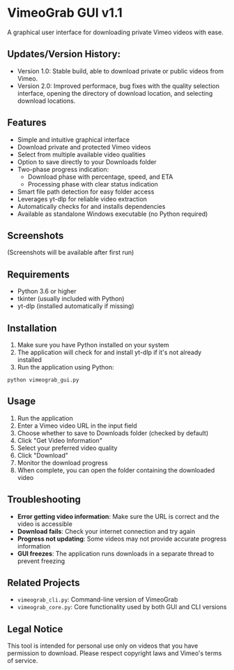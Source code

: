 # VimeoGrab GUI v1.1

A graphical user interface for downloading private Vimeo videos with ease.


## Updates/Version History:
- Version 1.0: Stable build, able to download private or public videos from Vimeo.
- Version 2.0: Improved performace, bug fixes with the quality selection interface, opening
               the directory of download location, and selecting download locations.

## Features

- Simple and intuitive graphical interface
- Download private and protected Vimeo videos
- Select from multiple available video qualities
- Option to save directly to your Downloads folder
- Two-phase progress indication:
  - Download phase with percentage, speed, and ETA
  - Processing phase with clear status indication
- Smart file path detection for easy folder access
- Leverages yt-dlp for reliable video extraction
- Automatically checks for and installs dependencies
- Available as standalone Windows executable (no Python required)

## Screenshots

(Screenshots will be available after first run)

## Requirements

- Python 3.6 or higher
- tkinter (usually included with Python)
- yt-dlp (installed automatically if missing)

## Installation

1. Make sure you have Python installed on your system
2. The application will check for and install yt-dlp if it's not already installed
3. Run the application using Python:

```
python vimeograb_gui.py
```

## Usage

1. Run the application
2. Enter a Vimeo video URL in the input field
3. Choose whether to save to Downloads folder (checked by default)
4. Click "Get Video Information"
5. Select your preferred video quality
6. Click "Download"
7. Monitor the download progress
8. When complete, you can open the folder containing the downloaded video

## Troubleshooting

- **Error getting video information**: Make sure the URL is correct and the video is accessible
- **Download fails**: Check your internet connection and try again
- **Progress not updating**: Some videos may not provide accurate progress information
- **GUI freezes**: The application runs downloads in a separate thread to prevent freezing

## Related Projects

- `vimeograb_cli.py`: Command-line version of VimeoGrab
- `vimeograb_core.py`: Core functionality used by both GUI and CLI versions

## Legal Notice

This tool is intended for personal use only on videos that you have permission to download. Please respect copyright laws and Vimeo's terms of service.
